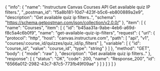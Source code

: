 {
  "info": {
    "name": "Instructure Canvas Courses API Get available quiz IP filters.",
    "_postman_id": "f5a8b181-10d7-423f-b5c6-eb800889a2e9",
    "description": "Get available quiz ip filters..",
    "schema": "https://schema.getpostman.com/json/collection/v2.0.0/"
  },
  "item": [
    {
      "name": "Courses",
      "item": [
        {
          "id": "b45aa31a-9abe-4eb6-a69d-f8c5a4c6b0f9",
          "name": "get-available-quiz-ip-filters",
          "request": {
            "url": {
              "protocol": "http",
              "host": "canvas.instructure.com",
              "path": [
                "api",
                "v1",
                "courses/:course_id/quizzes/quiz_id/ip_filters"
              ],
              "variable": [
                {
                  "id": "course_id",
                  "value": "course_id",
                  "type": "string"
                }
              ]
            },
            "method": "GET",
            "body": {
              "mode": "raw"
            },
            "description": "Get available quiz ip filters.."
          },
          "response": [
            {
              "status": "OK",
              "code": 200,
              "name": "Response_200",
              "id": "6566a012-2982-43c7-87c5-773fb49f09ae"
            }
          ]
        }
      ]
    }
  ]
}